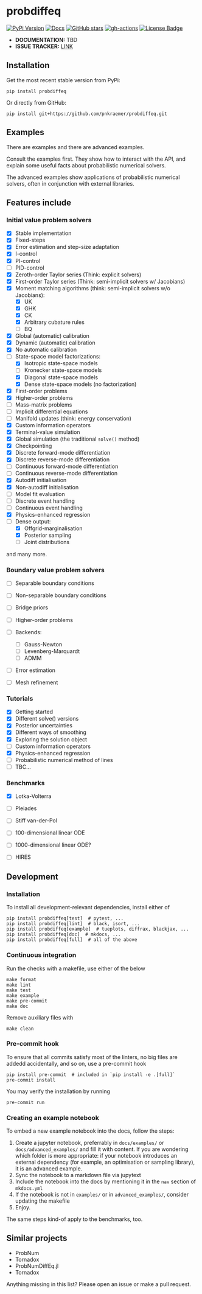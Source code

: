 # probdiffeq

[![PyPi Version](https://img.shields.io/pypi/v/probdiffeq.svg?style=flat-square)](https://pypi.org/project/probdiffeq/)
[![Docs](https://readthedocs.org/projects/pip/badge/?version=latest&style=flat-square)](https://probdiffeq.readthedocs.io)
[![GitHub stars](https://img.shields.io/github/stars/pnkraemer/probdiffeq.svg?style=flat-square&logo=github&label=Stars&logoColor=white)](https://github.com/pnkraemer/probdiffeq)
[![gh-actions](https://img.shields.io/github/workflow/status/pnkraemer/probdiffeq/ci?style=flat-square)](https://github.com/pnkraemer/probdiffeq/actions?query=workflow%3Aci)
<a href="https://github.com/pnkraemer/probdiffeq/blob/master/LICENSE"><img src="https://img.shields.io/github/license/pnkraemer/probdiffeq?style=flat-square&color=2b9348" alt="License Badge"/></a>



* **DOCUMENTATION:** TBD
* **ISSUE TRACKER:** [LINK](https://github.com/pnkraemer/probdiffeq/issues)


## Installation

Get the most recent stable version from PyPi:

```
pip install probdiffeq
```
Or directly from GitHub:
```
pip install git+https://github.com/pnkraemer/probdiffeq.git
```

## Examples

There are examples and there are advanced examples.

Consult the examples first. They show how to interact with the API, and explain some useful facts about probabilistic numerical solvers.

The advanced examples show applications of probabilistic numerical solvers, often in conjunction with external libraries.



## Features include

### Initial value problem solvers
- [x] Stable implementation
- [x] Fixed-steps
- [x] Error estimation and step-size adaptation
- [x] I-control
- [x] PI-control
- [ ] PID-control
- [x] Zeroth-order Taylor series (Think: explicit solvers)
- [x] First-order Taylor series (Think: semi-implicit solvers w/ Jacobians)
- [x] Moment matching algorithms (think: semi-implicit solvers w/o Jacobians):
  - [x] UK
  - [x] GHK
  - [x] CK
  - [x] Arbitrary cubature rules
  - [ ] BQ
- [x] Global (automatic) calibration
- [x] Dynamic (automatic) calibration
- [x] No automatic calibration
- [ ] State-space model factorizations:
  - [x] Isotropic state-space models
  - [ ] Kronecker state-space models
  - [x] Diagonal state-space models
  - [x] Dense state-space models (no factorization)
- [x] First-order problems
- [x] Higher-order problems
- [ ] Mass-matrix problems 
- [ ] Implicit differential equations
- [ ] Manifold updates (think: energy conservation)
- [x] Custom information operators
- [x] Terminal-value simulation
- [x] Global simulation (the traditional ``solve()`` method)
- [x] Checkpointing
- [x] Discrete forward-mode differentiation
- [x] Discrete reverse-mode differentiation
- [ ] Continuous forward-mode differentiation
- [ ] Continuous reverse-mode differentiation
- [x] Autodiff initialisation
- [x] Non-autodiff initialisation
- [ ] Model fit evaluation
- [ ] Discrete event handling
- [ ] Continuous event handling
- [x] Physics-enhanced regression
- [ ] Dense output:
  - [x] Offgrid-marginalisation
  - [x] Posterior sampling
  - [ ] Joint distributions

and many more.

### Boundary value problem solvers
- [ ] Separable boundary conditions
- [ ] Non-separable boundary conditions
- [ ] Bridge priors
- [ ] Higher-order problems
- [ ] Backends:
  - [ ] Gauss-Newton
  - [ ] Levenberg-Marquardt
  - [ ] ADMM
- [ ] Error estimation
- [ ] Mesh refinement


### Tutorials
- [x] Getting started
- [x] Different solve() versions
- [x] Posterior uncertainties
- [x] Different ways of smoothing
- [x] Exploring the solution object
- [ ] Custom information operators
- [x] Physics-enhanced regression
- [ ] Probabilistic numerical method of lines
- [ ] TBC...

### Benchmarks
- [x] Lotka-Volterra
- [ ] Pleiades
- [ ] Stiff van-der-Pol
- [ ] 100-dimensional linear ODE
- [ ] 1000-dimensional linear ODE?
- [ ] HIRES


## Development

### Installation
To install all development-relevant dependencies, install either of
```
pip install probdiffeq[test]  # pytest, ...
pip install probdiffeq[lint]  # black, isort, ...
pip install probdiffeq[example]  # tueplots, diffrax, blackjax, ...
pip install probdiffeq[doc]  # mkdocs, ...
pip install probdiffeq[full]  # all of the above
```

### Continuous integration
Run the checks with a makefile, use either of the below
```
make format
make lint
make test
make example
make pre-commit
make doc
```
Remove auxiliary files with 
```
make clean
```
### Pre-commit hook
To ensure that all commits satisfy most of the linters, no big files are addedd accidentally, and so on, use a pre-commit hook
```
pip install pre-commit  # included in `pip install -e .[full]`
pre-commit install
```
You may verify the installation by running
```commandline
pre-commit run
```

### Creating an example notebook

To embed a new example notebook into the docs, follow the steps:

1. Create a jupyter notebook, preferrably in `docs/examples/` or `docs/advanced_examples/` and fill it with content.
   If you are wondering which folder is more appropriate: if your notebook introduces an external dependency (for example, an optimisation or sampling library), it is an advanced example.
2. Sync the notebook to a markdown file via jupytext
3. Include the notebook into the docs by mentioning it in the `nav` section of `mkdocs.yml`
4. If the notebook is not in `examples/` or in `advanced_examples/`, consider updating the makefile
5. Enjoy.

The same steps kind-of apply to the benchmarks, too.



## Similar projects

* ProbNum
* Tornadox
* ProbNumDiffEq.jl
* Tornadox



Anything missing in this list? Please open an issue or make a pull request.
